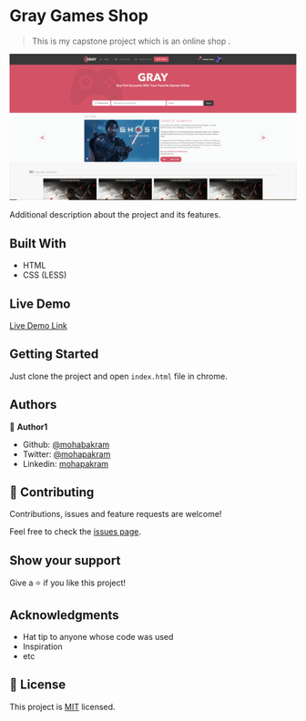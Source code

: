 # Gray Games Shop

> This is my capstone project which is an online shop .

![screenshot](./app_screenshot.png)

Additional description about the project and its features.

## Built With

- HTML
- CSS (LESS)

## Live Demo

[Live Demo Link](https://raw.githack.com/mohapakram/games-store/store-front-end/index.html)

## Getting Started

Just clone the project and open `index.html` file in chrome.

## Authors

👤 **Author1**

- Github: [@mohabakram](https://github.com/mohabakram)
- Twitter: [@mohapakram](https://twitter.com/mohapakram)
- Linkedin: [mohapakram](https://www.linkedin.com/in/mohab-akram-667093131)

## 🤝 Contributing

Contributions, issues and feature requests are welcome!

Feel free to check the [issues page](issues/).

## Show your support

Give a ⭐️ if you like this project!

## Acknowledgments

- Hat tip to anyone whose code was used
- Inspiration
- etc

## 📝 License

This project is [MIT](lic.url) licensed.
